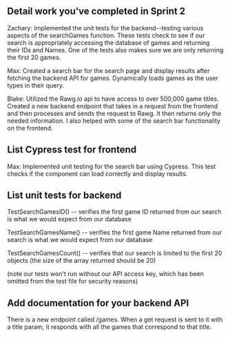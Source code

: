 ## Detail work you've completed in Sprint 2

Zachary:
Implemented the unit tests for the backend--testing various aspects of the searchGames function. These tests
check to see if our search is appropriately accessing the database of games and returning their IDs and Names.
One of the tests also makes sure we are only returning the first 20 games.

Max:
Created a search bar for the search page and display results after fetching the backend API for games. 
Dynamically loads games as the user types in their query.

Blake: 
Utilized the Rawg.io api to have access to over 500,000 game titles. Created a new backend endpoint that takes in a request from the frontend
and then processes and sends the request to Rawg. It then returns only the needed information. I also helped with some of the search bar functionality
on the frontend.

## List Cypress test for frontend

Max:
Implemented unit testing for the search bar using Cypress. This test checks if the component can load correctly and display results.

## List unit tests for backend

TestSearchGamesID() -- verifies the first game ID returned from our search is what we would expect from our database

TestSearchGamesName() -- verifies the first game Name returned from our search is what we would expect from our database

TestSearchGamesCount() -- verifies that our search is limited to the first 20 objects (the size of the array returned should be 20)

(note our tests won't run without our API access key, which has been omitted from the test file for security reasons)

## Add documentation for your backend API 

There is a new endpoint called /games. When a get request is sent to it with a title param, it responds with all the games that correspond to that title.
